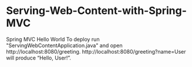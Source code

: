 # Serving-Web-Content-with-Spring-MVC
Spring MVC Hello World
To deploy run "ServingWebContentApplication.java" and open http://localhost:8080/greeting.
http://localhost:8080/greeting?name=User will produce “Hello, User!”.
